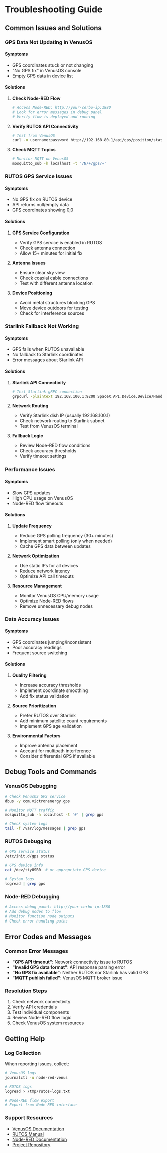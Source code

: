 # Troubleshooting Guide

## Common Issues and Solutions

### GPS Data Not Updating in VenusOS

#### Symptoms
- GPS coordinates stuck or not changing
- "No GPS fix" in VenusOS console
- Empty GPS data in device list

#### Solutions
1. **Check Node-RED Flow**
   ```bash
   # Access Node-RED: http://your-cerbo-ip:1880
   # Look for error messages in debug panel
   # Verify flow is deployed and running
   ```

2. **Verify RUTOS API Connectivity**
   ```bash
   # Test from VenusOS
   curl -u username:password http://192.168.80.1/api/gps/position/status
   ```

3. **Check MQTT Topics**
   ```bash
   # Monitor MQTT on VenusOS
   mosquitto_sub -h localhost -t '/N/+/gps/+'
   ```

### RUTOS GPS Service Issues

#### Symptoms
- No GPS fix on RUTOS device
- API returns null/empty data
- GPS coordinates showing 0,0

#### Solutions
1. **GPS Service Configuration**
   - Verify GPS service is enabled in RUTOS
   - Check antenna connection
   - Allow 15+ minutes for initial fix

2. **Antenna Issues**
   - Ensure clear sky view
   - Check coaxial cable connections
   - Test with different antenna location

3. **Device Positioning**
   - Avoid metal structures blocking GPS
   - Move device outdoors for testing
   - Check for interference sources

### Starlink Fallback Not Working

#### Symptoms
- GPS fails when RUTOS unavailable
- No fallback to Starlink coordinates
- Error messages about Starlink API

#### Solutions
1. **Starlink API Connectivity**
   ```bash
   # Test Starlink gRPC connection
   grpcurl -plaintext 192.168.100.1:9200 SpaceX.API.Device.Device/Handle
   ```

2. **Network Routing**
   - Verify Starlink dish IP (usually 192.168.100.1)
   - Check network routing to Starlink subnet
   - Test from VenusOS terminal

3. **Fallback Logic**
   - Review Node-RED flow conditions
   - Check accuracy thresholds
   - Verify timeout settings

### Performance Issues

#### Symptoms
- Slow GPS updates
- High CPU usage on VenusOS
- Node-RED flow timeouts

#### Solutions
1. **Update Frequency**
   - Reduce GPS polling frequency (30+ minutes)
   - Implement smart polling (only when needed)
   - Cache GPS data between updates

2. **Network Optimization**
   - Use static IPs for all devices
   - Reduce network latency
   - Optimize API call timeouts

3. **Resource Management**
   - Monitor VenusOS CPU/memory usage
   - Optimize Node-RED flows
   - Remove unnecessary debug nodes

### Data Accuracy Issues

#### Symptoms
- GPS coordinates jumping/inconsistent
- Poor accuracy readings
- Frequent source switching

#### Solutions
1. **Quality Filtering**
   - Increase accuracy thresholds
   - Implement coordinate smoothing
   - Add fix status validation

2. **Source Prioritization**
   - Prefer RUTOS over Starlink
   - Add minimum satellite count requirements
   - Implement GPS age validation

3. **Environmental Factors**
   - Improve antenna placement
   - Account for multipath interference
   - Consider differential GPS if available

## Debug Tools and Commands

### VenusOS Debugging
```bash
# Check VenusOS GPS service
dbus -y com.victronenergy.gps

# Monitor MQTT traffic
mosquitto_sub -h localhost -t '#' | grep gps

# Check system logs
tail -f /var/log/messages | grep gps
```

### RUTOS Debugging
```bash
# GPS service status
/etc/init.d/gps status

# GPS device info
cat /dev/ttyUSB0  # or appropriate GPS device

# System logs
logread | grep gps
```

### Node-RED Debugging
```bash
# Access debug panel: http://your-cerbo-ip:1880
# Add debug nodes to flow
# Monitor function node outputs
# Check error handling paths
```

## Error Codes and Messages

### Common Error Messages
- **"GPS API timeout"**: Network connectivity issue to RUTOS
- **"Invalid GPS data format"**: API response parsing error
- **"No GPS fix available"**: Neither RUTOS nor Starlink has valid GPS
- **"MQTT publish failed"**: VenusOS MQTT broker issue

### Resolution Steps
1. Check network connectivity
2. Verify API credentials
3. Test individual components
4. Review Node-RED flow logic
5. Check VenusOS system resources

## Getting Help

### Log Collection
When reporting issues, collect:
```bash
# VenusOS logs
journalctl -u node-red-venus

# RUTOS logs
logread > /tmp/rutos-logs.txt

# Node-RED flow export
# Export from Node-RED interface
```

### Support Resources
- [VenusOS Documentation](https://github.com/victronenergy/venus/wiki)
- [RUTOS Manual](https://wiki.teltonika-networks.com/)
- [Node-RED Documentation](https://nodered.org/docs/)
- [Project Repository](https://github.com/markus-lassfolk/rutos-victron-gps)
